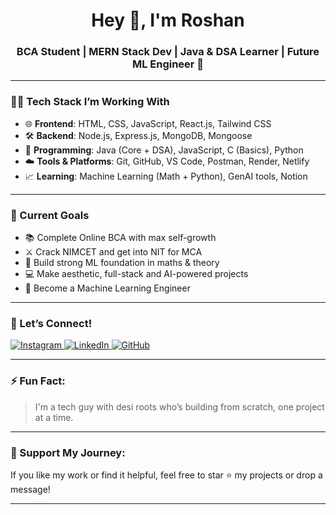 


<h1 align="center">Hey 👋, I'm Roshan</h1>
<h3 align="center">BCA Student | MERN Stack Dev | Java & DSA Learner | Future ML Engineer 🚀</h3>

---

### 🧑‍💻 Tech Stack I’m Working With

- 🌐 **Frontend**: HTML, CSS, JavaScript, React.js, Tailwind CSS
- 🛠️ **Backend**: Node.js, Express.js, MongoDB, Mongoose
- 🧠 **Programming**: Java (Core + DSA), JavaScript, C (Basics), Python 
- ☁️ **Tools & Platforms**: Git, GitHub, VS Code, Postman, Render, Netlify
- 📈 **Learning**: Machine Learning (Math + Python), GenAI tools, Notion

---

### 📌 Current Goals
- 📚 Complete Online BCA with max self-growth
- ⚔️ Crack NIMCET and get into NIT for MCA
- 🧠 Build strong ML foundation in maths & theory
- 💻 Make aesthetic, full-stack and AI-powered projects
- 🌱 Become a Machine Learning Engineer

---

### 📲 Let’s Connect!

<p align="left">
  <a href="https://www.instagram.com/roshanvp___" target="_blank">
    <img alt="Instagram" src="https://img.shields.io/badge/Instagram-%23E4405F.svg?style=flat&logo=instagram&logoColor=white" />
  </a>
  <a href="https://www.linkedin.com/in/roshan04vp" target="_blank">
    <img alt="LinkedIn" src="https://img.shields.io/badge/LinkedIn-%230077B5.svg?style=flat&logo=linkedin&logoColor=white" />
  </a>
  <a href="https://github.com/roshan-vp" target="_blank">
    <img alt="GitHub" src="https://img.shields.io/badge/GitHub-%23121011.svg?style=flat&logo=github&logoColor=white" />
  </a>
</p>

---

### ⚡ Fun Fact:
> I'm a tech guy with desi roots who’s building from scratch, one project at a time.

---

### 🖤 Support My Journey:
If you like my work or find it helpful, feel free to star ⭐ my projects or drop a message!

---
